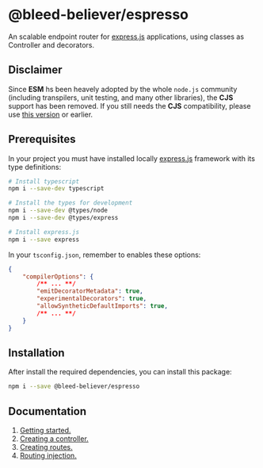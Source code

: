 # @bleed-believer/espresso
An scalable endpoint router for [express.js](https://www.npmjs.com/package/express) applications, using classes as Controller and decorators.

## Disclaimer
Since __ESM__ hs been heavely adopted by the whole `node.js` community (including transpilers, unit testing, and many other libraries), the __CJS__ support has been removed. If you still needs the __CJS__ compatibility, please use [this version](https://www.npmjs.com/package/@bleed-believer/meta/v/0.10.3) or earlier.

## Prerequisites
In your project you must have installed locally [express.js](https://www.npmjs.com/package/express) framework with its type definitions:
```bash
# Install typescript
npm i --save-dev typescript

# Install the types for development
npm i --save-dev @types/node
npm i --save-dev @types/express

# Install express.js
npm i --save express
```

In your `tsconfig.json`, remember to enables these options:
```json
{
    "compilerOptions": {
        /** ... **/
        "emitDecoratorMetadata": true,
        "experimentalDecorators": true,
        "allowSyntheticDefaultImports": true,
        /** ... **/
    }
}
```


## Installation
After install the required dependencies, you can install this package:
```bash
npm i --save @bleed-believer/espresso
```

## Documentation
1. [Getting started.](/docs/espresso/getting-started.md)
1. [Creating a controller.](/docs/espresso/controllers.md)
1. [Creating routes.](/docs/espresso/routes.md)
1. [Routing injection.](/docs/espresso/injection.md)